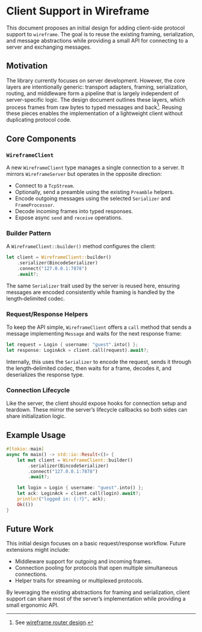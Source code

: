# Client Support in Wireframe

This document proposes an initial design for adding client-side protocol
support to `wireframe`. The goal is to reuse the existing framing,
serialization, and message abstractions while providing a small API for
connecting to a server and exchanging messages.

## Motivation

The library currently focuses on server development. However, the core layers
are intentionally generic: transport adapters, framing, serialization, routing,
and middleware form a pipeline that is largely independent of server-specific
logic. The design document outlines these layers, which process frames from raw
bytes to typed messages and back[^1]. Reusing these pieces enables the
implementation of a lightweight client without duplicating protocol code.

## Core Components

### `WireframeClient`

A new `WireframeClient` type manages a single connection to a server. It
mirrors `WireframeServer` but operates in the opposite direction:

- Connect to a `TcpStream`.
- Optionally, send a preamble using the existing `Preamble` helpers.
- Encode outgoing messages using the selected `Serializer` and `FrameProcessor`.
- Decode incoming frames into typed responses.
- Expose async `send` and `receive` operations.

### Builder Pattern

A `WireframeClient::builder()` method configures the client:

```rust
let client = WireframeClient::builder()
    .serializer(BincodeSerializer)
    .connect("127.0.0.1:7878")
    .await?;
```

The same `Serializer` trait used by the server is reused here, ensuring
messages are encoded consistently while framing is handled by the
length‑delimited codec.

### Request/Response Helpers

To keep the API simple, `WireframeClient` offers a `call` method that sends a
message implementing `Message` and waits for the next response frame:

```rust
let request = Login { username: "guest".into() };
let response: LoginAck = client.call(request).await?;
```

Internally, this uses the `Serializer` to encode the request, sends it through
the length‑delimited codec, then waits for a frame, decodes it, and
deserializes the response type.

### Connection Lifecycle

Like the server, the client should expose hooks for connection setup and
teardown. These mirror the server’s lifecycle callbacks so both sides can share
initialization logic.

## Example Usage

```rust
#[tokio::main]
async fn main() -> std::io::Result<()> {
    let mut client = WireframeClient::builder()
        .serializer(BincodeSerializer)
        .connect("127.0.0.1:7878")
        .await?;

    let login = Login { username: "guest".into() };
    let ack: LoginAck = client.call(login).await?;
    println!("logged in: {:?}", ack);
    Ok(())
}
```

## Future Work

This initial design focuses on a basic request/response workflow. Future
extensions might include:

- Middleware support for outgoing and incoming frames.
- Connection pooling for protocols that open multiple simultaneous connections.
- Helper traits for streaming or multiplexed protocols.

By leveraging the existing abstractions for framing and serialization, client
support can share most of the server’s implementation while providing a small
ergonomic API.
[^1]: See [wireframe router
                  design](rust-binary-router-library-design.md#implementation-details).
